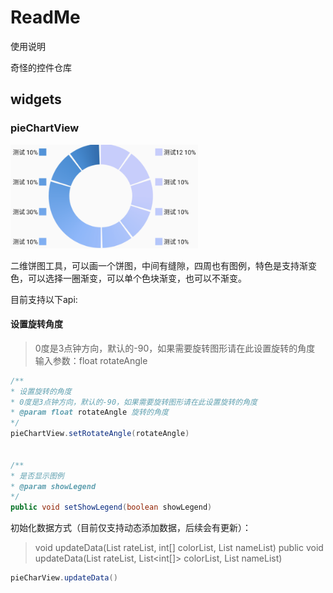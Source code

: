 # ReadMe
使用说明

奇怪的控件仓库

## widgets

### pieChartView
<img src="./markdownRes/示意图.png" width=300 />

二维饼图工具，可以画一个饼图，中间有缝隙，四周也有图例，特色是支持渐变色，可以选择一圈渐变，可以单个色块渐变，也可以不渐变。

目前支持以下api:

#### 设置旋转角度
> 0度是3点钟方向，默认的-90，如果需要旋转图形请在此设置旋转的角度
> 输入参数：float rotateAngle
```java
/**
* 设置旋转的角度
* 0度是3点钟方向，默认的-90，如果需要旋转图形请在此设置旋转的角度
* @param float rotateAngle 旋转的角度
*/
pieChartView.setRotateAngle(rotateAngle)


/**
* 是否显示图例
* @param showLegend
*/
public void setShowLegend(boolean showLegend)
```

初始化数据方式（目前仅支持动态添加数据，后续会有更新）：

> void updateData(List<Float> rateList, int[] colorList, List<String> nameList)
> public void updateData(List<Float> rateList, List<int[]> colorList, List<String> nameList)
```java
pieCharView.updateData()
```
